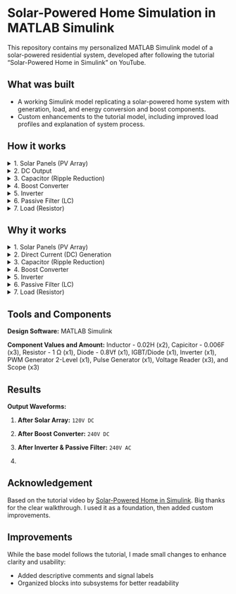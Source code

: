 #  Solar-Powered Home Simulation in MATLAB Simulink

This repository contains my personalized MATLAB Simulink model of a solar-powered residential system, developed after following the tutorial “Solar-Powered Home in Simulink” on YouTube.

##  What was built  
- A working Simulink model replicating a solar-powered home system with generation, load, and energy conversion and boost components.
- Custom enhancements to the tutorial model, including improved load profiles and explanation of system process.

## How it works
<details> <summary>1. Solar Panels (PV Array)</summary>
Converts sunlight into DC electricity via the photovoltaic effect.

Temperature affects the semiconductor band gap, which changes the energy needed to release electrons.

</details> <details> <summary>2. DC Output</summary>
Electrons flow in a single direction, producing direct current (DC).

</details> <details> <summary>3. Capacitor (Ripple Reduction)</summary>
Smooths voltage fluctuations from the solar panel output and protects other circuit components.

</details> <details> <summary>4. Boost Converter</summary>
Switch Closed (IGBT/Diode ON) → Current flows through the inductor, storing energy in its magnetic field.

Switch Open → Inductor releases stored energy (acting like a “second battery”), boosting voltage before charging the capacitor.

Controlled by a 50% duty cycle pulse generator to regulate switching.

</details> <details> <summary>5. Inverter</summary>
Converts DC to AC using diodes or IGBT switches.

Pulse Width Modulation (PWM) shapes the waveform into a smoother sine wave.

</details> <details> <summary>6. Passive Filter (LC)</summary>
Removes high-frequency components from the waveform, producing a clean AC sine wave.

</details> <details> <summary>7. Load (Resistor)</summary>
Represents the AC power consumption of the home.

</details>

## Why it works
<details> <summary>1. Solar Panels (PV Array)</summary>
Solar panels require irradiance (sunlight) to function. They use sunlight as an energy source, allowing photons to transfer energy to electrons, generating current via the photovoltaic effect.

Temperature effect: Temperature influences the band gap energy of semiconductor materials, which determines how much energy is needed to release electrons.

</details> <details> <summary>2. Direct Current (DC) Generation</summary>
When electrons are released in the semiconductor material, they flow in a single direction, producing direct current (DC).

</details> <details> <summary>3. Capacitor (Ripple Reduction)</summary>
The capacitor smooths voltage fluctuations and protects other components in the circuit.

It reduces the ripple factor caused by the varying supply from the solar panel.

</details> <details> <summary>4. Boost Converter</summary>
Switch Closed (IGBT/Diode ON): Current passes through the inductor, storing energy in its magnetic field.

Switch Open: The current decreases through the inductor, and to oppose the change, the voltage across the inductor rises rapidly.

This voltage combines with the input voltage to forward-bias the diode, charging the capacitor.

The capacitor then provides a stepped-up DC voltage to the load.

The pulse generator runs at a 50% duty cycle, controlling the IGBT switching for voltage boosting.

</details> <details> <summary>5. Inverter</summary>
The inverter converts DC to AC using a configuration of diodes or IGBT switches.

Current alternates between two paths to produce an AC square wave.

Pulse Width Modulation (PWM) smooths the waveform into a sine wave.

</details> <details> <summary>6. Passive Filter (LC)</summary>
An inductor-capacitor (LC) filter removes unwanted high-frequency components, producing a pure AC sine wave from the PWM output.

</details> <details> <summary>7. Load (Resistor)</summary>
A resistor represents the AC load that consumes the delivered power.

</details>

## Tools and Components
**Design Software:** MATLAB Simulink

**Component Values and Amount:** Inductor - 0.02H (x2), Capicitor - 0.006F (x3), Resistor - 1 Ω (x1), Diode - 0.8Vf (x1), IGBT/Diode (x1), Inverter (x1), PWM Generator 2-Level (x1), Pulse Generator (x1), Voltage Reader (x3), and Scope (x3)

## **Results**

**Output Waveforms:**

1. **After Solar Array:** `120V DC`  

2. **After Boost Converter:** `240V DC`  

3. **After Inverter & Passive Filter:** `240V AC`
4. 
## Acknowledgement
Based on the tutorial video by [Solar-Powered Home in Simulink](https://www.youtube.com/watch?v=RQcMuLC8_DE). Big thanks for the clear walkthrough. I used it as a foundation, then added custom improvements.

## Improvements
While the base model follows the tutorial, I made small changes to enhance clarity and usability:
- Added descriptive comments and signal labels
- Organized blocks into subsystems for better readability
